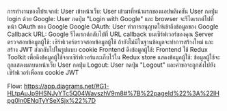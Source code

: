 การทำงานของโปรเจกต์:
User เข้าหน้าเว็บ: User เข้ามาที่หน้าแรกของแอปพลิเคชัน
User กดปุ่ม login ด้วย Google: User กดปุ่ม "Login with Google" และ browser จะรีไดเรกต์ไปที่หน้า OAuth ของ Google
Google OAuth: User ทำการอนุญาตให้เข้าถึงข้อมูลของ Google
Callback URL: Google รีไดเรกต์กลับไปที่ URL callback บนเซิร์ฟเวอร์ของคุณ
Server ตรวจสอบข้อมูลผู้ใช้: เซิร์ฟเวอร์ตรวจสอบข้อมูลผู้ใช้ ถ้ายังไม่มีในฐานข้อมูลจะทำการสร้างใหม่ และสร้าง JWT ส่งกลับไปในรูปแบบ cookie
Frontend ดึงข้อมูลผู้ใช้: Frontend ใช้ Redux Toolkit เพื่อดึงข้อมูลผู้ใช้จากเซิร์ฟเวอร์และเก็บไว้ใน Redux store
แสดงข้อมูลผู้ใช้: ข้อมูลผู้ใช้จะถูกแสดงผลบนหน้าเว็บ
User กดปุ่ม Logout: User กดปุ่ม "Logout" และคำขอจะถูกส่งไปยังเซิร์ฟเวอร์เพื่อลบ cookie JWT

Flow: https://app.diagrams.net/#G1-HLtpAuJp9HSNJyYTc5Q04WavszhV9m8#%7B%22pageId%22%3A%22IHpg0ln0ENqTyYSeXSjx%22%7D
